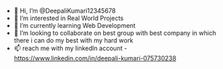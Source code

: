 - 👋 Hi, I’m @DeepaliKumari12345678
- 👀 I’m interested in Real World Projects
- 🌱 I’m currently learning Web Development 
- 💞️ I’m looking to collaborate on best group with best company in which there i can do my best with my hard work
- 📫 reach me with my linkedln account - https://www.linkedin.com/in/deepali-kumari-075730238
